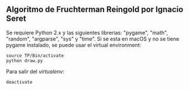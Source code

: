 Algoritmo de Fruchterman Reingold por Ignacio Seret
----
Se requiere Python 2.x y las siguientes librerias: "pygame", "math", "random", "argparse", "sys" y "time".
Si se esta en macOS y no se tiene pygame instalado, se puede usar el virtual environment:

```console
source TP/Bin/activate
python draw.py
```

Para salir del *virtualenv*:

```console
deactivate
```